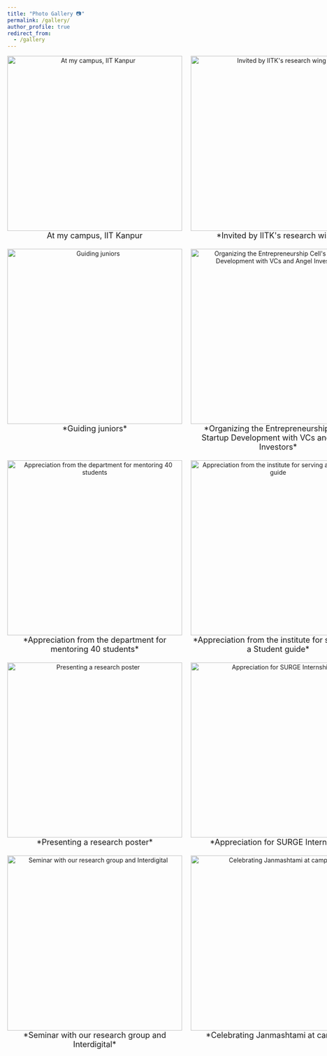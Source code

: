 ```yaml
---
title: "Photo Gallery 📷"
permalink: /gallery/
author_profile: true
redirect_from:
  - /gallery
---
```


<div style="display: grid; grid-template-columns: repeat(2, 1fr); gap: 20px;">

  <div style="text-align: center;">
    <img src="https://mbh1234.github.io/keerthana.github.io/images/gate.png" width="400px" alt="At my campus, IIT Kanpur">
    <br>
    <span style="font-size: 18px;">
      <a href="YOUR_LINK_HERE" style="text-decoration: none; color: inherit;">At my campus, IIT Kanpur</a>
    </span>
  </div>

  <div style="text-align: center;">
    <img src="https://mbh1234.github.io/keerthana.github.io/images/anc_invite.png" width="400px" alt="Invited by IITK's research wing">
    <br>
    <span style="font-size: 18px;">
      <a href="YOUR_LINK_HERE" style="text-decoration: none; color: inherit;">*Invited by IITK's research wing*</a>
    </span>
  </div>

  <div style="text-align: center;">
    <img src="https://mbh1234.github.io/keerthana.github.io/images/speech.png" width="400px" alt="Guiding juniors">
    <br>
    <span style="font-size: 18px;">
      <a href="YOUR_LINK_HERE" style="text-decoration: none; color: inherit;">*Guiding juniors*</a>
    </span>
  </div>

  <div style="text-align: center;">
    <img src="https://mbh1234.github.io/keerthana.github.io/images/ecell.png" width="400px" alt="Organizing the Entrepreneurship Cell's Startup Development with VCs and Angel Investors">
    <br>
    <span style="font-size: 18px;">
      <a href="YOUR_LINK_HERE" style="text-decoration: none; color: inherit;">*Organizing the Entrepreneurship Cell's Startup Development with VCs and Angel Investors*</a>
    </span>
  </div>

  <div style="text-align: center;">
    <img src="https://mbh1234.github.io/keerthana.github.io/images/eea.png" width="400px" alt="Appreciation from the department for mentoring 40 students">
    <br>
    <span style="font-size: 18px;">
      <a href="YOUR_LINK_HERE" style="text-decoration: none; color: inherit;">*Appreciation from the department for mentoring 40 students*</a>
    </span>
  </div>

  <div style="text-align: center;">
    <img src="https://mbh1234.github.io/keerthana.github.io/images/sg.png" width="400px" alt="Appreciation from the institute for serving as a Student guide">
    <br>
    <span style="font-size: 18px;">
      <a href="YOUR_LINK_HERE" style="text-decoration: none; color: inherit;">*Appreciation from the institute for serving as a Student guide*</a>
    </span>
  </div>

  <div style="text-align: center;">
    <img src="https://mbh1234.github.io/keerthana.github.io/images/poster.png" width="400px" alt="Presenting a research poster">
    <br>
    <span style="font-size: 18px;">
      <a href="YOUR_LINK_HERE" style="text-decoration: none; color: inherit;">*Presenting a research poster*</a>
    </span>
  </div>

  <div style="text-align: center;">
    <img src="https://mbh1234.github.io/keerthana.github.io/images/surge_cert.png" width="400px" alt="Appreciation for SURGE Internship">
    <br>
    <span style="font-size: 18px;">
      <a href="YOUR_LINK_HERE" style="text-decoration: none; color: inherit;">*Appreciation for SURGE Internship*</a>
    </span>
  </div>

  <div style="text-align: center;">
    <img src="https://mbh1234.github.io/keerthana.github.io/images/interdigital.png" width="400px" alt="Seminar with our research group and Interdigital">
    <br>
    <span style="font-size: 18px;">
      <a href="YOUR_LINK_HERE" style="text-decoration: none; color: inherit;">*Seminar with our research group and Interdigital*</a>
    </span>
  </div>

  <div style="text-align: center;">
    <img src="https://mbh1234.github.io/keerthana.github.io/images/krishna.png" width="400px" alt="Celebrating Janmashtami at campus">
    <br>
    <span style="font-size: 18px;">
      <a href="YOUR_LINK_HERE" style="text-decoration: none; color: inherit;">*Celebrating Janmashtami at campus*</a>
    </span>
  </div>

</div>
